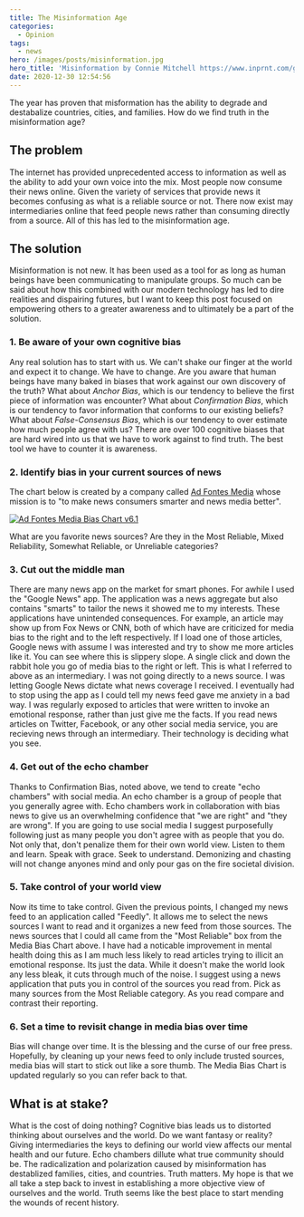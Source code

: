 ```yaml
---
title: The Misinformation Age
categories:
  - Opinion
tags:
  - news
hero: /images/posts/misinformation.jpg
hero_title: 'Misinformation by Connie Mitchell https://www.inprnt.com/gallery/pri-sm/misinformation/'
date: 2020-12-30 12:54:56
---
```


The year has proven that misformation has the ability to degrade and destabalize countries, cities, and families.  How do we find truth in the misinformation age?

<!-- more -->

## The problem
The internet has provided unprecedented access to information as well as the ability to add your own voice into the mix.  Most people now consume their news online.  Given the variety of services that provide news it becomes confusing as what is a reliable source or not.  There now exist may intermediaries online that feed people news rather than consuming directly from a source.  All of this has led to the misinformation age.

## The solution
Misinformation is not new.  It has been used as a tool for as long as human beings have been communicating to manipulate groups.  So much can be said about how this combined with our modern technology has led to dire realities and dispairing futures, but I want to keep this post focused on empowering others to a greater awareness and to ultimately be a part of the solution.

### 1. Be aware of your own cognitive bias
Any real solution has to start with us.  We can't shake our finger at the world and expect it to change.  We have to change.  Are you aware that human beings have many baked in biases that work against our own discovery of the truth?  What about *Anchor Bias*, which is our tendency to believe the first piece of information was encounter?  What about *Confirmation Bias*, which is our tendency to favor information that conforms to our existing beliefs?  What about *False-Consensus Bias*, which is our tendency to over estimate how much people agree with us?  There are over 100 cognitive biases that are hard wired into us that we have to work against to find truth. The best tool we have to counter it is awareness.

### 2. Identify bias in your current sources of news
The chart below is created by a company called [Ad Fontes Media](https://www.adfontesmedia.com/about-ad-fontes-media/) whose mission is to "to make news consumers smarter and news media better".

<a href="/images/posts/ad-fontes-media-bias.jpg">![Ad Fontes Media Bias Chart v6.1](/images/posts/ad-fontes-media-bias.jpg)</a>

What are you favorite news sources?  Are they in the Most Reliable, Mixed Reliability, Somewhat Reliable, or Unreliable categories?

### 3. Cut out the middle man
There are many news app on the market for smart phones.  For awhile I used the "Google News" app.  The application was a news aggregate but also contains "smarts" to tailor the news it showed me to my interests.  These applications have unintended consequences.  For example, an article may show up from Fox News or CNN, both of which have are criticized for media bias to the right and to the left respectively.  If I load one of those articles, Google news with assume I was interested and try to show me more articles like it.  You can see where this is slippery slope.  A single click and down the rabbit hole you go of media bias to the right or left.  This is what I referred to above as an intermediary.  I was not going directly to a news source.  I was letting Google News dictate what news coverage I received. I eventually had to stop using the app as I could tell my news feed gave me anxiety in a bad way.  I was regularly exposed to articles that were written to invoke an emotional response, rather than just give me the facts.  If you read news articles on Twitter, Facebook, or any other social media service, you are recieving news through an intermediary.  Their technology is deciding what you see.

### 4. Get out of the echo chamber
Thanks to Confirmation Bias, noted above, we tend to create "echo chambers" with social media.  An echo chamber is a group of people that you generally agree with.  Echo chambers work in collaboration with bias news to give us an overwhelming confidence that "we are right" and "they are wrong".  If you are going to use social media I suggest purposefully following just as many people you don't agree with as people that you do.  Not only that, don't penalize them for their own world view.  Listen to them and learn.  Speak with grace.  Seek to understand.  Demonizing and chasting will not change anyones mind and only pour gas on the fire societal division.

### 5. Take control of your world view
Now its time to take control.  Given the previous points, I changed my news feed to an application called "Feedly".  It allows me to select the news sources I want to read and it organizes a new feed from those sources.  The news sources that I could all came from the "Most Reliable" box from the Media Bias Chart above.  I have had a noticable improvement in mental health doing this as I am much less likely to read articles trying to illicit an emotional response.  Its just the data.  While it doesn't make the world look any less bleak, it cuts through much of the noise.  I suggest using a news application that puts you in control of the sources you read from.  Pick as many sources from the Most Reliable category.  As you read compare and contrast their reporting.

### 6. Set a time to revisit change in media bias over time
Bias will change over time.  It is the blessing and the curse of our free press.  Hopefully, by cleaning up your news feed to only include trusted sources, media bias will start to stick out like a sore thumb.  The Media Bias Chart is updated regularly so you can refer back to that.

## What is at stake?
What is the cost of doing nothing?  Cognitive bias leads us to distorted thinking about ourselves and the world.  Do we want fantasy or reality?   Giving intermediaries the keys to defining our world view affects our mental health and our future.  Echo chambers dillute what true community should be.  The radicalization and polarization caused by misinformation has destablized families, cities, and countries.  Truth matters.  My hope is that we all take a step back to invest in establishing a more objective view of ourselves and the world.  Truth seems like the best place to start mending the wounds of recent history.